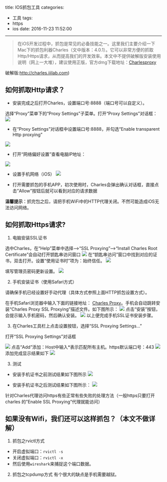 title: IOS抓包工具
categories:
  - 工具
tags:
  - https
  - ios
date: 2016-11-23 11:52:00
---
>在iOS开发过程中，抓包是常见的必备技能之一。这里我们主要介绍一下Mac下的抓包利器Charles（文中版本：4.0.1）。它可以非常方便的抓取Http/Https请求，从而提高我们的开发效率。本文中不提供破解版安装使用说明（网上一大堆），建议使用正版，官方dmg下载地址：[Charlesproxy](https://www.chrelesproxy.com/download/)

<!-- more -->
破解版:http://charles.iiilab.com)

## 如何抓取Http请求？

- 安装完成之后打开Charles，设置端口号:8888（端口号可以自定义）。

选择“Proxy”菜单下的“Proxy Settings”子菜单。打开“Proxy Settings”对话框：
![](https://dn-imjun.qbox.me/chreles1.jpg)
- 在“Proxy Settings”对话框中设置端口号:8888，并勾选“Enable transparent Http proxying”

![](https://dn-imjun.qbox.me/chreles2.jpg)

- 打开“网络偏好设置”查看电脑IP地址：

![](https://dn-imjun.qbox.me/chreles3.jpg)

- 设置手机网络（iOS）
![](https://dn-imjun.qbox.me/chreles4.jpg)


- 打开需要抓包的手机APP，初次使用时，Charles会弹出确认对话框，直接点击”Allow”按钮后就可以看到对应的请求数据

__温馨提示__：抓完包之后，请把手机WiFi中的HTTP代理关闭。不然可能造成iOS无法访问网络。


## 如何抓取Https请求?

1. 电脑安装SSL证书

选中Charles，在“Help”菜单中选择—>“SSL Proxying”—>“Install Charles Root Certificate”会自动打开钥匙串访问窗口
![](https://dn-imjun.qbox.me/chreles5.jpg)
在“钥匙串访问”窗口中找到对应的证书，双击打开。设置“使用证书时”项为：始终信任。
![](https://dn-imjun.qbox.me/chreles6.jpg)

填写管理员密码更新设置。
![](https://dn-imjun.qbox.me/chreles7.jpg)

2. 手机安装证书（使用Safari方式）

请确保手机已经设置好手动代理（具体方式参照上面HTTP抓包设置方式）。

在手机Safari浏览器中输入下面的链接地址：
[Charles Proxy](http://charlesproxy.com/getssl)。手机会自动跳转安装“Charles Proxy SSL Proxying”描述文件。如下图所示：
![](https://dn-imjun.qbox.me/chreles8.jpg)
点击“安装”按钮，会提示输入手机密码，然后确认安装。
![](https://dn-imjun.qbox.me/chreles9.jpg)
以上便完成手机SSL证书安装步骤。

3. 在Charles工具栏上点击设置按钮，选择“SSL Proxying Settings…”

打开“SSL Proxying Settings”对话框

![](https://dn-imjun.qbox.me/chreles10.jpg)
点击“Add”添加：Host中输入*表示匹配所有主机。https默认端口号：443
![](https://dn-imjun.qbox.me/chreles11.jpg)
添加完成显示结果如下
![](https://dn-imjun.qbox.me/chreles12.jpg)


3. 测试

- 安装手机证书之前测试结果如下图所示
![](https://dn-imjun.qbox.me/chreles13.jpg)


- 安装手机证书之后测试结果如下图所示：
![](https://dn-imjun.qbox.me/chreles14.jpg)


针对Charles代理访问https有些正常有些失败的处理方法（一般https只要打开charles 的”Enable SSL Proxying”代理就能访问）

## 如果没有Wifi，我们还可以这样抓包？（本文不做详解）

1. 抓包之rvictl方式
- 开启虚拟端口：`rvictl -s`
- 关闭虚拟端口：`rvictl -x`
- 然后使用`wireshark`来捕捉这个端口数据。

2. 抓包之tcpdump方式
有个很大的缺点是手机需要越狱。